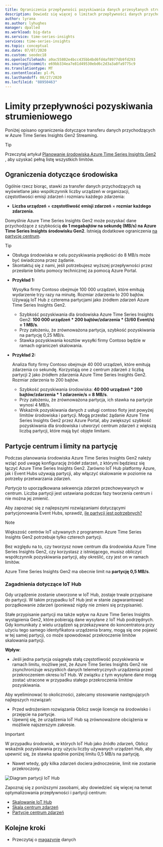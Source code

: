 ```yaml
---
title: Ograniczenia przepływności pozyskiwania danych przesyłanych strumieniowo — Azure Time Series Insights Gen2 | Microsoft Docs
description: Dowiedz się więcej o limitach przepływności danych przychodzących w Azure Time Series Insights Gen2.
author: lyrana
ms.author: lyhughes
manager: dpalled
ms.workload: big-data
ms.service: time-series-insights
services: time-series-insights
ms.topic: conceptual
ms.date: 07/07/2020
ms.custom: seodec18
ms.openlocfilehash: a9ac55802e4bcc435bb4bd6fd4af8977db9fd293
ms.sourcegitcommit: e69bb334ea7e81d49530ebd6c2d3a3a8fa9775c9
ms.translationtype: MT
ms.contentlocale: pl-PL
ms.lasthandoff: 08/27/2020
ms.locfileid: "88950463"
---
```

# <a name="streaming-ingestion-throughput-limits"></a>Limity przepływności pozyskiwania strumieniowego

Poniżej opisano ograniczenia dotyczące transferu danych przychodzących w Azure Time Series Insights Gen2 Streaming.

> [!TIP]
> Przeczytaj artykuł [Planowanie środowiska Azure Time Series Insights Gen2](https://docs.microsoft.com/azure/time-series-insights/time-series-insights-update-plan#review-preview-limits) , aby uzyskać pełną listę wszystkich limitów.

## <a name="per-environment-limitations"></a>Ograniczenia dotyczące środowiska

Ogólnie rzecz biorąc, stawki za transfer danych przychodzących są wyświetlane jako współczynnik liczby urządzeń w organizacji, częstotliwości emisji zdarzeń i rozmiaru każdego zdarzenia:

*  **Liczba urządzeń** × **częstotliwość emisji zdarzeń** × **rozmiar każdego zdarzenia**.

Domyślnie Azure Time Series Insights Gen2 może pozyskać dane przychodzące z szybkością **do 1 megabajtów na sekundę (MB/s) na Azure Time Series Insights środowisku Gen2**. Istnieją dodatkowe ograniczenia [na partycję centrum](./concepts-streaming-ingress-throughput-limits.md#hub-partitions-and-per-partition-limits).

> [!TIP]
>
> * Obsługa środowiska w celu pozyskiwania prędkości do 8 MB/s może być świadczona przez żądanie.
> * Skontaktuj się z nami, jeśli potrzebujesz wyższej przepływności przez przesłanie biletu pomocy technicznej za pomocą Azure Portal.
 
* **Przykład 1:**

    Wysyłka firmy Contoso obejmuje 100 000 urządzeń, które emitują wydarzenie trzy razy na minutę. Rozmiar zdarzenia to 200 bajtów. Używają IoT Hub z czterema partycjami jako źródłem zdarzeń Azure Time Series Insights Gen2.

    * Szybkość pozyskiwania dla środowiska Azure Time Series Insights Gen2: **100 000 urządzeń * 200 bajtów/zdarzenia * (3/60 Event/s) = 1 MB/s**.
    * Przy założeniu, że zrównoważona partycja, szybkość pozyskiwania na partycję 0,25 MB/s.
    * Stawka pozyskiwania kosztów wysyłki firmy Contoso będzie w ramach ograniczeń skalowania.

* **Przykład 2:**

    Analiza floty firmy Contoso obejmuje 40 000 urządzeń, które emitują zdarzenia co sekundę. Korzystają one z centrum zdarzeń z liczbą partycji 2 jako źródłem zdarzenia Azure Time Series Insights Gen2. Rozmiar zdarzenia to 200 bajtów.

    * Szybkość pozyskiwania środowiska: **40 000 urządzeń * 200 bajtów/zdarzenia * 1 zdarzenie/s = 8 MB/s**.
    * Przy założeniu, że zrównoważona partycja, ich stawka na partycje wynosi 4 MB/s.
    * Wskaźnik pozyskiwania danych z usługi contoso floty jest powyżej limitów środowiska i partycji. Mogą przesłać żądanie Azure Time Series Insights Gen2 przez Azure Portal, aby zwiększyć szybkość pozyskiwania dla środowiska i utworzyć centrum zdarzeń z większą liczbą partycji, które mają być objęte limitami.

## <a name="hub-partitions-and-per-partition-limits"></a>Partycje centrum i limity na partycję

Podczas planowania środowiska Azure Time Series Insights Gen2 należy wziąć pod uwagę konfigurację źródeł zdarzeń, z którymi będziesz się łączyć Azure Time Series Insights Gen2. Zarówno IoT Hub platformy Azure, jak i Event Hubs używają partycji, aby włączyć skalowanie w poziomie na potrzeby przetwarzania zdarzeń. 

*Partycja* to uporządkowana sekwencja zdarzeń przechowywanych w centrum. Liczba partycji jest ustawiana podczas fazy tworzenia centrum i nie można jej zmienić.

Aby zapoznać się z najlepszymi rozwiązaniami dotyczącymi partycjonowania Event Hubs, sprawdź, [ile partycji jest potrzebnych?](https://docs.microsoft.com/azure/event-hubs/event-hubs-faq#how-many-partitions-do-i-need)

> [!NOTE]
> Większość centrów IoT używanych z programem Azure Time Series Insights Gen2 potrzebuje tylko czterech partycji.

Bez względu na to, czy tworzysz nowe centrum dla środowiska Azure Time Series Insights Gen2, czy korzystasz z istniejącego, musisz obliczyć współczynnik pozyskiwania partycji, aby określić, czy jest on w ramach limitów. 

Azure Time Series Insights Gen2 ma obecnie limit na **partycję 0,5 MB/s**.

### <a name="iot-hub-specific-considerations"></a>Zagadnienia dotyczące IoT Hub

Gdy urządzenie zostanie utworzone w IoT Hub, zostaje trwale przypisane do partycji. W takim przypadku IoT Hub jest w stanie zagwarantować porządkowanie zdarzeń (ponieważ nigdy nie zmieni się przypisanie).

Stałe przypisanie partycji ma także wpływ na Azure Time Series Insights wystąpienia Gen2, które pobierają dane wysyłane z IoT Hub podrzędnych. Gdy komunikaty z wielu urządzeń są przekazywane do koncentratora przy użyciu tego samego identyfikatora urządzenia bramy, mogą się one pojawić w tej samej partycji, co może spowodować przekroczenie limitów skalowania partycji.

**Wpływ**:

* Jeśli jedna partycja osiągnęła stałą częstotliwość pozyskiwania w ramach limitu, możliwe jest, że Azure Time Series Insights Gen2 nie zsynchronizuje wszystkich danych telemetrycznych urządzenia przed przekroczeniem okresu IoT Hub. W związku z tym wysyłane dane mogą zostać utracone w przypadku stałego przekroczenia limitów pozyskiwania.

Aby wyeliminować to okoliczności, zalecamy stosowanie następujących najlepszych rozwiązań:

* Przed wdrożeniem rozwiązania Oblicz swoje licencje na środowisko i przejęcie na partycje.
* Upewnij się, że urządzenia IoT Hub są zrównoważone obciążenia w możliwie najszerszym zakresie.

> [!IMPORTANT]
> W przypadku środowisk, w których IoT Hub jako źródło zdarzeń, Oblicz wskaźnik pozyskiwania przy użyciu liczby używanych urządzeń Hub, aby upewnić się, że stawka spadnie poniżej limitu 0,5 MB/s na partycję.
>
> * Nawet wtedy, gdy kilka zdarzeń dociera jednocześnie, limit nie zostanie przekroczony.

  ![Diagram partycji IoT Hub](media/concepts-ingress-overview/iot-hub-partiton-diagram.png)

Zapoznaj się z poniższymi zasobami, aby dowiedzieć się więcej na temat optymalizowania przepływności i partycji centrum:

* [Skalowanie IoT Hub](https://docs.microsoft.com/azure/iot-hub/iot-hub-scaling)
* [Skala centrum zdarzeń](https://docs.microsoft.com/azure/event-hubs/event-hubs-scalability#throughput-units)
* [Partycje centrum zdarzeń](https://docs.microsoft.com/azure/event-hubs/event-hubs-features#partitions)

## <a name="next-steps"></a>Kolejne kroki

* Przeczytaj o [magazynie](./concepts-storage.md) danych